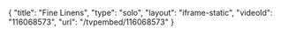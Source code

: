 {
    "title": "Fine Linens",
    "type": "solo",
    "layout": "iframe-static",
    "videoId": "116068573",
    "url": "\/tvpembed\/116068573"
}